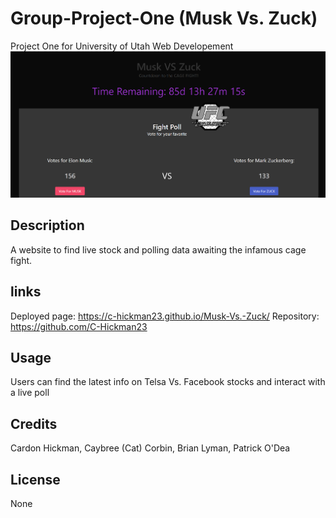 # Group-Project-One (Musk Vs. Zuck)
Project One for University of Utah Web Developement
![](assets/mvz.png)

## Description
A website to find live stock and polling data awaiting the infamous cage fight.


## links
Deployed page: https://c-hickman23.github.io/Musk-Vs.-Zuck/
Repository: https://github.com/C-Hickman23

## Usage
Users can find the latest info on Telsa Vs. Facebook stocks and interact with a live poll


## Credits
Cardon Hickman,
Caybree (Cat) Corbin,
Brian Lyman,
Patrick O'Dea


## License
None

